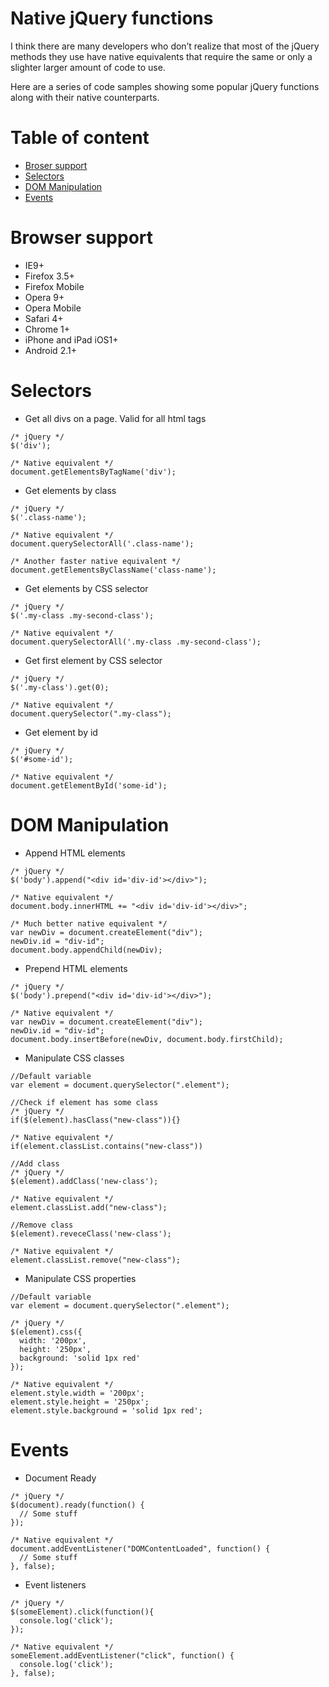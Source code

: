 Native jQuery functions
=======================

I think there are many developers who don’t realize that most of the jQuery methods they use have native equivalents that require the same or only a slighter larger amount of code to use. 

Here are a series of code samples showing some popular jQuery functions along with their native counterparts.

Table of content
================

* [Broser support](#support)
* [Selectors](#selectors)
* [DOM Manipulation](#dom)
* [Events](#events)

<a name="support"></a>
Browser support
===============

* IE9+
* Firefox 3.5+
* Firefox Mobile
* Opera 9+
* Opera Mobile
* Safari 4+
* Chrome 1+
* iPhone and iPad iOS1+
* Android 2.1+

<a name="selectors"></a>
Selectors
=========

* Get all divs on a page. Valid for all html tags

```
/* jQuery */
$('div');

/* Native equivalent */
document.getElementsByTagName('div');
```
* Get elements by class

```
/* jQuery */
$('.class-name');

/* Native equivalent */
document.querySelectorAll('.class-name');

/* Another faster native equivalent */
document.getElementsByClassName('class-name');
```
* Get elements by CSS selector

```
/* jQuery */
$('.my-class .my-second-class');

/* Native equivalent */
document.querySelectorAll('.my-class .my-second-class');
```
* Get first element by CSS selector

```
/* jQuery */
$('.my-class').get(0);

/* Native equivalent */
document.querySelector(".my-class");
```
* Get element by id

```
/* jQuery */
$('#some-id');

/* Native equivalent */
document.getElementById('some-id');
```

<a name="dom"></a>
DOM Manipulation
================

* Append HTML elements

```
/* jQuery */
$('body').append("<div id='div-id'></div>");

/* Native equivalent */
document.body.innerHTML += "<div id='div-id'></div>";

/* Much better native equivalent */
var newDiv = document.createElement("div");
newDiv.id = "div-id";
document.body.appendChild(newDiv);
```
* Prepend HTML elements

```
/* jQuery */
$('body').prepend("<div id='div-id'></div>");

/* Native equivalent */
var newDiv = document.createElement("div");
newDiv.id = "div-id";
document.body.insertBefore(newDiv, document.body.firstChild);
```
* Manipulate CSS classes

```
//Default variable
var element = document.querySelector(".element");

//Check if element has some class
/* jQuery */
if($(element).hasClass("new-class")){}

/* Native equivalent */
if(element.classList.contains("new-class"))

//Add class
/* jQuery */
$(element).addClass('new-class');

/* Native equivalent */
element.classList.add("new-class");

//Remove class
$(element).reveceClass('new-class');

/* Native equivalent */
element.classList.remove("new-class");

```
* Manipulate CSS properties

```
//Default variable
var element = document.querySelector(".element");

/* jQuery */
$(element).css({
  width: '200px',
  height: '250px',
  background: 'solid 1px red'
});

/* Native equivalent */
element.style.width = '200px';
element.style.height = '250px';
element.style.background = 'solid 1px red';
```

<a name="events"></a>
Events
======

* Document Ready

```
/* jQuery */
$(document).ready(function() {
  // Some stuff
});

/* Native equivalent */
document.addEventListener("DOMContentLoaded", function() {
  // Some stuff
}, false);
```

* Event listeners

```
/* jQuery */
$(someElement).click(function(){
  console.log('click');
});

/* Native equivalent */
someElement.addEventListener("click", function() {
  console.log('click');
}, false);
```

